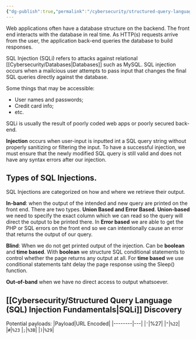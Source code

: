 ```yaml
---
{"dg-publish":true,"permalink":"/cybersecurity/structured-query-language-sql-injection-fundamentals/","tags":["SQL","SQLInjection","SQLi"]}
---
```



Web applications often have a database structure on the backend.  The front end interacts with the database in real time.  As HTTP(s) requests arrive from the user, the application back-end queries the database to build responses.

SQL Injection (SQLi) refers to attacks against relational [[Cybersecurity/Databases\|Databases]] such as MySQL.  SQL injection occurs when a mailcious user attempts to pass input that changes the final SQL queries directly against the database.

Some things that may be accessible:

* User names and passwords;
* Credit card info;
* etc.

SQLi is usually the result of poorly coded web apps or poorly secured back-end.

**Injection** occurs when user-input is inputted int a SQL query string without properly sanitizing or filtering the input.  To have a successful injection, we must ensure that the newly modified SQL query is still valid and does not have any syntax errors after our injection.

## Types of SQL Injections.

SQL Injections are categorized on how and where we retrieve their output.

**In-band**: when the output of the intended and new query are printed on the front end.  There are two types.  **Union Based and Error Based**.  **Union-based** we need to specify the exact column which we can read so the query will direct the output to be printed there.  In **Error based** we are able to get the PHP or SQL errors on the front end so we can intentionally cause an error that returns the output of our query.

**Blind**: When we do not get printed output of the injection.  Can be **boolean** and **time based**.  With **boolean** we structure SQL conditional statements to control whether the page returns any output at all.  For **time based** we use conditional statements taht delay the page response using the Sleep() function.

**Out-of-band** when we have no direct access to output whatsoever.

## [[Cybersecurity/Structured Query Language (SQL) Injection Fundamentals\|SQLi]] Discovery

Potential payloads:
|Payload|URL Encoded|
|--------|---|
|`'`|%27|
|`"`|`%22`|
|`#`|`%23`
|`;`|`%3B`|
|`)`|`%29`|
